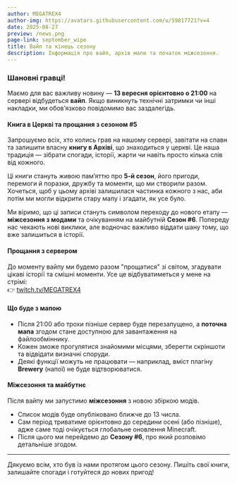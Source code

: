 ```yaml
---
author: MEGATREX4
author-img: https://avatars.githubusercontent.com/u/59817721?v=4
date: 2025-08-27
preview: /news.png
page-link: september_wipe
title: Вайп та кінець сезону
description: Інформація про вайп, архів мапи та початок міжсезоння.
---
```


### Шановні гравці!

Маємо для вас важливу новину — **13 вересня орієнтовно о 21:00** на сервері відбудеться **вайп**. Якщо виникнуть технічні затримки чи інші накладки, ми обов’язково повідомимо вас заздалегідь.

#### **Книга в Церкві та прощання з сезоном #5**

Запрошуємо всіх, хто колись грав на нашому сервері, завітати на спавн та залишити власну **книгу в Архіві**, що знаходиться у церкві. Це наша традиція — зібрати спогади, історії, жарти чи навіть просто кілька слів від кожного.  

Ці книги стануть живою пам’яттю про **5-й сезон**, його пригоди, перемоги й поразки, дружбу та моменти, що ми створили разом. Хочеться, щоб у цьому архіві залишилася частинка кожного з нас, аби потім ми могли відкрити стару мапу і згадати, як усе було.

Ми віримо, що ці записи стануть символом переходу до нового етапу — **міжсезоння з модами** та очікуванням на майбутній **Сезон #6**. Попереду нас чекають нові виклики, але водночас важливо віддати шану тому, що вже залишиться в історії.

#### **Прощання з сервером**

До моменту вайпу ми будемо разом "прощатися" зі світом, згадувати цікаві історії та смішні моменти. Усе це відбуватиметься у мене на стрімі:  
👉 [twitch.tv/MEGATREX4](https://twitch.tv/MEGATREX4/)

#### **Що буде з мапою**

* Після 21:00 або трохи пізніше сервер буде перезапущено, а **поточна мапа** згодом стане доступною для завантаження на файлообміннику.  
* Кожен зможе прогулятися знайомими місцями, зберегти скріншоти та відвідати визначні споруди.  
* Деякі функції можуть не працювати — наприклад, вміст плагіну **Brewery** (напої) не буде відтворюватися.

#### **Міжсезоння та майбутнє**

Після вайпу ми запустимо **міжсезоння** з новою збіркою модів.  
* Список модів буде опубліковано ближче до 13 числа.  
* Сам період триватиме орієнтовно до середини осені (або пізніше), адже саме тоді очікується глобальне оновлення Minecraft.  
* Після цього ми перейдемо до **Сезону #6**, про який розповімо детальніше згодом.

---

Дякуємо всім, хто був із нами протягом цього сезону. Пишіть свої книги, залишайте спогади і готуйтеся до нових пригод!  
